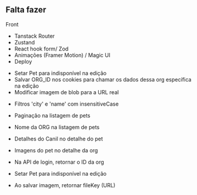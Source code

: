 ## Falta fazer

Front
  - Tanstack Router
  - Zustand
  - React hook form/ Zod
  - Animações (Framer Motion) / Magic UI
  - Deploy

<!-- TODO FRONT -->
- Setar Pet para indisponível na edição
- Salvar ORG_ID nos cookies para chamar os dados dessa org específica na edição
- Modificar imagem de blob para a URL real

<!-- TODO BACK -->
- Filtros 'city' e 'name' com insensitiveCase

- Paginação na listagem de pets
- Nome da ORG na listagem de pets
- Detalhes do Canil no detalhe do pet
- Imagens do pet no detalhe da org
- Na API de login, retornar o ID da org
- Setar Pet para indisponível na edição
- Ao salvar imagem, retornar fileKey (URL)
